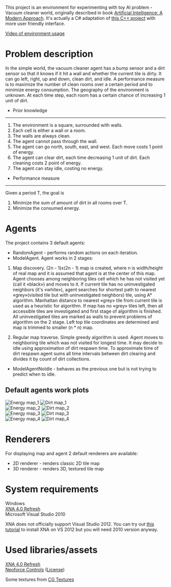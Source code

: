 ﻿This project is an environment for experimenting with toy AI problem - Vacuum cleaner world, originally
described in book [Artificial Intelligence: A Modern Approach](http://aima.cs.berkeley.edu/). It's actually
a C# adaptation of [this C++ project](http://web.ntnu.edu.tw/~tcchiang/ai/Vacuum%20Cleaner%20World.htm) with
more user friendly interface.

[Video of environment usage](http://www.youtube.com/watch?v=xZDnrxhIxrM)

Problem description
======
In the simple world, the vacuum cleaner agent has a bump sensor and a dirt sensor so that it knows if it
hit a wall and whether the current tile is dirty. It can go left, right, up and down, clean dirt, and idle.
A performance measure is to maximize the number of clean rooms over a certain period and to minimize energy
consumption. The geography of the environment is unknown. At each time step, each room has a certain chance of increasing 1 unit of dirt.  

* Prior knowledge

------
1. The environment is a square, surrounded with walls.
2. Each cell is either a wall or a room.
3. The walls are always clean.
4. The agent cannot pass through the wall.
5. The agent can go north, south, east, and west. Each move costs 1 point of energy.
6. The agent can clear dirt, each time decreasing 1 unit of dirt. Each cleaning costs 2 point of energy.
7. The agent can stay idle, costing no energy.  

* Performance measure

------
Given a period T, the goal is 

1. Minimize the sum of amount of dirt in all rooms over T.  
2. Minimize the consumed energy.

Agents
======
The project contains 3 default agents:  

* RandomAgent - performs random actions on each iteration.  
* ModelAgent. 
Agent works in 2 stages:

1. Map discovery. (2n - 1)x(2n - 1) map is created, where n is width/height of real map and it is assumed that agent is at the center of this map.
Agent chooses among neighboring tiles cell which he has not visited yet (call it «black») and moves to it. If current tile has no uninvestigated neighbors
(it's «white»), agent searches for shortest path to nearest «grey»(visited tile but with uninvestigated neighbors) tile, using A* algorithm. Manhattan distance
to nearest «grey» tile from current tile is used as a heuristic for algorithm. If map has no «grey» tiles left, then all accessible tiles are investigated
and first stage of algorithm is finished. All uninvestigated tiles are marked as walls to prevent problems of algorithm on the 2 stage. Left top tile coordinates
are determined and map is trimmed to smaller (n * n) map.

2. Regular map traverse. Simple greedy algorithm is used. Agent moves to neighboring tile which was not visited for longest time. It may decide to idle
using approximation of dirt respawn time. To approximate time of dirt respawn agent sums all time intervals between dirt clearing and divides it by count
of dirt collections.  

* ModelAgentNoIdle - behaves as the previous one but is not trying to predict when to idle.

Default agents work plots
------
![Energy map_1](/Plots/energy_1.png) ![Dirt map_1](/Plots/dirt_1.png)  
![Energy map_2](/Plots/energy_2.png) ![Dirt map_2](/Plots/dirt_2.png)  
![Energy map_3](/Plots/energy_3.png) ![Dirt map_3](/Plots/dirt_3.png)  
![Energy map_4](/Plots/energy_4.png) ![Dirt map_4](/Plots/dirt_4.png)

Renderers
======
For displaying map and agent 2 default renderers are available:  

* 2D renderer - renders classic 2D tile map
* 3D renderer - renders 3D, textured tile map

System requirements
======
Windows  
[XNA 4.0 Refresh](http://www.microsoft.com/en-us/download/details.aspx?id=27599)  
Microsoft Visual Studio 2010  

XNA does not officially support Visual Studio 2012. You can try out [this tutorial](http://ryan-lange.com/xna-game-studio-4-0-visual-studio-2012/)
to install XNA on VS 2012 but you will need 2010 version anyway.

Used libraries/assets
======
[XNA 4.0 Refresh](http://en.wikipedia.org/wiki/Microsoft_XNA)  
[Neoforce Controls](http://neoforce.codeplex.com/) ([License](http://neoforce.codeplex.com/license))  

Some textures from [CG Textures](http://www.cgtextures.com/)